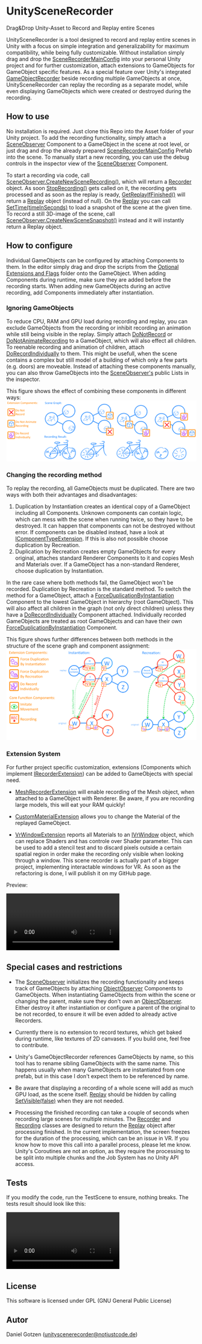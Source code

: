 # UnitySceneRecorder
Drag&amp;Drop Unity-Asset to Record and Replay entire Scenes

UnitySceneRecorder is a tool designed to record and replay entire scenes in Unity with a focus on simple integration and generalizability for maximum compatibility, while being fully customizable. Without installation simply drag and drop the [SceneRecorderMainConfig](SceneRecorderMainConfig.prefab) into your personal Unity project and for further customization, attach extensions to GameObjects for GameObject specific features. 
As a special feature over Unity's integrated [GameObjectRecorder](https://docs.unity3d.com/2020.1/Documentation/ScriptReference/Animations.GameObjectRecorder.html) beside recording multiple GameObjects at once, UnitySceneRecorder can replay the recording as a separate model, while even displaying GameObjects which were created or destroyed during the recording.

## How to use

No installation is required. Just clone this Repo into the Asset folder of your Unity project. To add the recording functionality, simply attach a [SceneObserver](Code/SceneObserver.cs) Component to a GameObject in the scene at root level, or just drag and drop the already prepared [SceneRecorderMainConfig](SceneRecorderMainConfig.prefab) Prefab into the scene. To manually start a new recording, you can use the debug controls in the inspector view of the [SceneObserver](Code/SceneObserver.cs) Component. 

To start a recording via code, call [SceneObserver.CreateNewSceneRecording()](Code/SceneObserver.cs), which will return a [Recorder](Code/Recorder.cs) object. As soon [StopRecording()](Code/Recorder.cs) gets called on it, the recording gets processed and as soon as the replay is ready, [GetReplayIfFinished()](Code/Recorder.cs) will return a [Replay](Code/Replay.cs) object (instead of null). On the [Replay](Code/Replay.cs) you can call [SetTime(timeInSeconds)](Code/Replay.cs) to load a snapshot of the scene at the given time. To record a still 3D-image of the scene, call [SceneObserver.CreateNewSceneSnapshot()](Code/SceneObserver.cs) instead and it will instantly return a Replay object.

## How to configure

Individual GameObjects can be configured by attaching Components to them. In the editor simply drag and drop the scripts from the [Optional Extensions and Flags](OptionalExtensionsAndFlags) folder onto the GameObject. When adding Components during runtime, make sure they are added before the recording starts. When adding new GameObjects during an active recording, add Components immediately after instantiation. 

### Ignoring GameObjects

To reduce CPU, RAM and GPU load during recording and replay, you can exclude GameObjects from the recording or inhibit recording an animation while still being visible in the replay. Simply attach [DoNotRecord](OptionalExtensionsAndFlags/DoNotRecord.cs) or [DoNotAnimateRecording](OptionalExtensionsAndFlags/DoNotAnimateRecording.cs) to a GameObject, which will also effect all children. To reenable recording and animation of children, attach [DoRecordIndividually](OptionalExtensionsAndFlags/DoRecordIndividually.cs) to them. This might be usefull, when the scene contains a complex but still model of a building of which only a few parts (e.g. doors) are moveable. Instead of attaching these components manually, you can also throw GameObjects into the [SceneObserver's](Code/SceneObserver.cs) public Lists in the inspector.

This figure shows the effect of combining these components in different ways:
![Hiding and Freezing](Materials/Bike.png)

### Changing the recording method

To replay the recording, all GameObjects must be duplicated. There are two ways with both their advantages and disadvantages:
1. Duplication by Instantiation creates an identical copy of a GameObject including all Components. Unknown components can contain logic, which can mess with the scene when running twice, so they have to be destroyed. It can happen that components can not be destroyed without error. If components can be disabled instead, have a look at [IComponentTypeExtension](Code/IComponentTypeExtension.cs). If this is also not possible choose duplication by Recreation.
2. Duplication by Recreation creates empty GameObjects for every original, attaches standard Renderer Components to it and copies Mesh and Materials over. If a GameObject has a non-standard Renderer, choose duplication by Instantiation.

In the rare case where both methods fail, the GameObject won't be recorded. 
Duplication by Recreation is the standard method. To switch the method for a GameObject, attach a [ForceDuplicationByInstantiation](OptionalExtensionsAndFlags/ForceDuplicationByInstantiation.cs) Component to the lowest GameObject in hierarchy (root GameObject). This will also affect all children in the graph (not only direct children) unless they have a [DoRecordIndividually](OptionalExtensionsAndFlags/DoRecordIndividually.cs) Component attached. Individually recorded GameObjects are treated as root GameObjects and can have their own [ForceDuplicationByInstantiation](OptionalExtensionsAndFlags/ForceDuplicationByInstantiation.cs) Component.

This figure shows further differences between both methods in the structure of the scene graph and component assignment:
![Duplication Methods](Materials/Duplication.png)

### Extension System

For further project specific customization, extensions (Components which implement [IRecorderExtension](Code/IRecorderExtension.cs)) can be added to GameObjects with special need. 

- [MeshRecorderExtension](OptionalExtensionsAndFlags/MeshRecorderExtension.cs) will enable recording of the Mesh object, when attached to a GameObject with Renderer. Be aware, if you are recording large models, this will eat your RAM quickly!

- [CustomMaterialExtension](OptionalExtensionsAndFlags/CustomMaterialExtension.cs) allows you to change the Material of the replayed GameObject. 

- [VrWindowExtension](OptionalExtensionsAndFlags/VrWindowExtension.cs) reports all Materials to an [IVrWindow](Code/IVrWindow.cs) object, which can replace Shaders and has controle over Shader parameter. This can be used to add a stencil test and to discard pixels outside a certain spatial region in order make the recording only visible when looking through a window. This scene recorder is actually part of a bigger project, implementing interactable windows for VR. As soon as the refactoring is done, I will publish it on my GitHub page. 

Preview:

![](images_for_readme/tutorial_cut_compressed.mp4)

## Special cases and restrictions

- The [SceneObserver](Code/SceneObserver.cs) initializes the recording functionality and keeps track of GameObjects by attaching [ObjectObserver](Code/ObjectObserver.cs) Components to GameObjects. When instantiating GameObjects from within the scene or changing the parent, make sure they don't own an [ObjectObserver](Code/ObjectObserver.cs). Either destroy it after instantiation or configure a parent of the original to be not recorded, to ensure it will be even added to already active Recorders.

- Currently there is no extension to record textures, which get baked during runtime, like textures of 2D canvases. If you build one, feel free to contribute.

- Unity's GameObjectRecorder references GameObjects by name, so this tool has to rename sibling GameObjects with the same name. This happens usually when many GameObjects are instantiated from one prefab, but in this case I don't expect them to be referenced by name.

- Be aware that displaying a recording of a whole scene will add as much GPU load, as the scene itself. [Replay](Code/Replay.cs) should be hidden by calling [SetVisible(false)](Code/Replay.cs) when they are not needed.

- Processing the finished recording can take a couple of seconds when recording large scenes for multiple minutes. The [Recorder](Code/Recorder.cs) and [Recording](Code/Recording.cs) classes are designed to return the [Replay](Code/Replay.cs) object after processing finished. In the current implementation, the screen freezes for the duration of the processing, which can be an issue in VR. If you know how to move this call into a parallel process, please let me know. Unity's Coroutines are not an option, as they require the processing to be split into multiple chunks and the Job System has no Unity API access.


## Tests

If you modify the code, run the TestScene to ensure, nothing breaks. The tests result should look like this:

![](https://raw.githubusercontent.com/FloatEffect/Utilities/main/VRWindowProject/Testscene_compressed.mp4)


## License

This software is licensed under GPL (GNU General Public License)

## Autor

Daniel Gotzen (unityscenerecorder@notjustcode.de)


